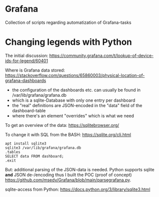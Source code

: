 # Grafana

Collection of scripts regarding automatization of Grafana-tasks

# Changing legends with Python

The initial discussion: https://community.grafana.com/t/lookup-of-device-ids-for-legend/60401

Where is Grafana data stored: https://stackoverflow.com/questions/65860003/physical-location-of-grafana-dashboards

* the configuration of the dashboards etc. can usually be found in /var/lib/grafana/grafana.db
* which is a sqlite-Database with only one entry per dashboard
* the "real" definitions are JSON-encoded in the "data" field of the dashboard-table
* where there's an element "overrides" which is what we need

To get an overview of the data: https://sqlitebrowser.org/

To change it with SQL from the BASH: https://sqlite.org/cli.html

```
apt install sqlite3
sqlite3 /var/lib/grafana/grafana.db
.tables
SELECT data FROM dashboard;
.exit
```

But: additional parsing of the JSON-data is needed. Python supports sqlite __and__ JSON de-/encoding thus I built the POC (proof of concept) https://github.com/msedv/Grafana/blob/main/parsegrafana.py.

sqlite-access from Python: https://docs.python.org/3/library/sqlite3.html
